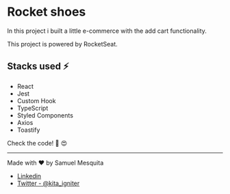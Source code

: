 # Rocket shoes
In this project i built a little e-commerce with the add cart functionality.

This project is powered by RocketSeat.

## Stacks used :zap:
- React 
- Jest
- Custom Hook
- TypeScript
- Styled Components
- Axios
- Toastify

Check the code! 🚀 :heart_eyes:

----------------------------------------------------------------

Made with ❤️ by Samuel Mesquita

- [Linkedin](https://www.linkedin.com/in/samuel-mesquita-70a7b71b4/)
- [Twitter - @kita_igniter](https://twitter.com/kita_igniter) 
